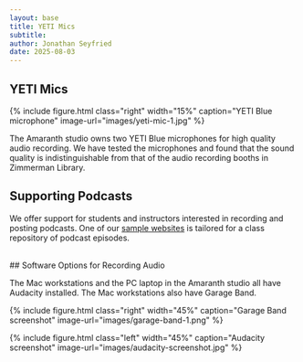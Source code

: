 ```yaml
---
layout: base
title: YETI Mics
subtitle:
author: Jonathan Seyfried
date: 2025-08-03
---
```


## YETI Mics
{% include figure.html
  class="right"
  width="15%"
  caption="YETI Blue microphone"
  image-url="images/yeti-mic-1.jpg"
%}

The Amaranth studio owns two YETI Blue microphones for high quality audio recording. We have tested the microphones and found that the sound quality is indistinguishable from that of the audio recording booths in Zimmerman Library. 

## Supporting Podcasts

We offer support for students and instructors interested in recording and posting podcasts. One of our [sample websites](https://amaranth-unm.github.io/websites/examples) is tailored for a class repository of podcast episodes. 

<br style="clear: both">
## Software Options for Recording Audio

The Mac workstations and the PC laptop in the Amaranth studio all have Audacity installed. The Mac workstations also have Garage Band. 

{% include figure.html
  class="right"
  width="45%"
  caption="Garage Band screenshot"
  image-url="images/garage-band-1.png"
%}

{% include figure.html
  class="left"
  width="45%"
  caption="Audacity screenshot"
  image-url="images/audacity-screenshot.jpg"
%}